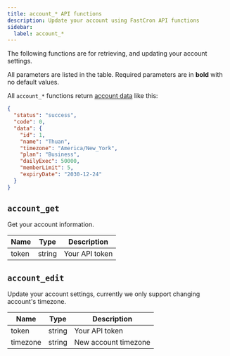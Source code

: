 ```yaml
---
title: account_* API functions
description: Update your account using FastCron API functions
sidebar:
  label: account_*
---
```


The following functions are for retrieving, and updating your account settings.

All parameters are listed in the table. Required parameters are in **bold** with no default values.

All `account_*` functions return [account data](data#account) like this:

```json
{
  "status": "success",
  "code": 0,
  "data": {
    "id": 1,
    "name": "Thuan",
    "timezone": "America/New_York",
    "plan": "Business",
    "dailyExec": 50000,
    "memberLimit": 5,
    "expiryDate": "2030-12-24"
  }
}
```

## `account_get`

Get your account information.

| Name  | Type   | Description    |
| ----- | ------ | -------------- |
| token | string | Your API token |

## `account_edit`

Update your account settings, currently we only support changing account's timezone.

| Name     | Type   | Description          |
| -------- | ------ | -------------------- |
| token    | string | Your API token       |
| timezone | string | New account timezone |

